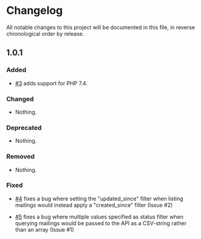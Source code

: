# Changelog

All notable changes to this project will be documented in this file, in reverse chronological order by release.

## 1.0.1

### Added

- [#3](https://github.com/rapidmail/rapidmail-apiv3-client-php/pull/3) adds support for PHP 7.4.

### Changed

- Nothing.

### Deprecated

- Nothing.

### Removed

- Nothing.

### Fixed

- [#4](https://github.com/rapidmail/rapidmail-apiv3-client-php/pull/4) fixes a bug where setting the "updated_since"
filter when listing mailings would instead apply a "created_since" filter (Issue #2)

- [#5](https://github.com/rapidmail/rapidmail-apiv3-client-php/pull/5) fixes a bug where multiple values specified
as status filter when querying mailings would be passed to the API as a CSV-string rather than an array (Issue #1)